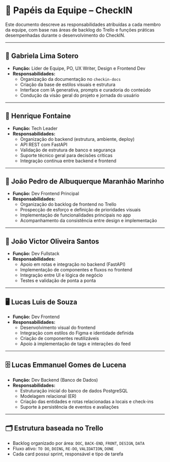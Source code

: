 # 👥 Papéis da Equipe – CheckIN

Este documento descreve as responsabilidades atribuídas a cada membro da equipe, com base nas áreas de backlog do Trello e funções práticas desempenhadas durante o desenvolvimento do CheckIN.

---

## 👑 Gabriela Lima Sotero
- **Função:** Líder de Equipe, PO, UX Writer, Design e Frontend Dev
- **Responsabilidades:**
  - Organização da documentação no `checkin-docs`
  - Criação da base de estilos visuais e estrutura
  - Interface com IA generativa, prompts e curadoria do conteúdo
  - Condução da visão geral do projeto e jornada do usuário

---

## 🧠 Henrique Fontaine
- **Função:** Tech Leader
- **Responsabilidades:**
  - Organização do backend (estrutura, ambiente, deploy)
  - API REST com FastAPI
  - Validação de estrutura de banco e segurança
  - Suporte técnico geral para decisões críticas
  - Integração contínua entre backend e frontend

---

## 📱 João Pedro de Albuquerque Maranhão Marinho
- **Função:** Dev Frontend Principal
- **Responsabilidades:**
  - Organização do backlog de frontend no Trello
  - Prospecção de esforço e definição de prioridades visuais
  - Implementação de funcionalidades principais no app
  - Acompanhamento da consistência entre design e implementação

---

## 🧱 João Victor Oliveira Santos
- **Função:** Dev Fullstack
- **Responsabilidades:**
  - Apoio em rotas e integração no backend (FastAPI)
  - Implementação de componentes e fluxos no frontend
  - Integração entre UI e lógica de negócio
  - Testes e validação de ponta a ponta

---

## 🖥️ Lucas Luis de Souza
- **Função:** Dev Frontend
- **Responsabilidades:**
  - Desenvolvimento visual do frontend
  - Integração com estilos do Figma e identidade definida
  - Criação de componentes reutilizáveis
  - Apoio à implementação de tags e interações do feed

---

## 🗄️ Lucas Emmanuel Gomes de Lucena
- **Função:** Dev Backend (Banco de Dados)
- **Responsabilidades:**
  - Estruturação inicial do banco de dados PostgreSQL
  - Modelagem relacional (ER)
  - Criação das entidades e rotas relacionadas a locais e check-ins
  - Suporte à persistência de eventos e avaliações

---

## 🗂️ Estrutura baseada no Trello

- Backlog organizado por área: `DOC`, `BACK-END`, `FRONT`, `DESIGN`, `DATA`
- Fluxo ativo: `TO DO`, `DOING`, `RE-DO`, `VALIDATION`, `DONE`
- Cada card possui sprint, responsável e tipo de tarefa
